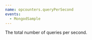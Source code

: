 ```yaml
---
name: opcounters.queryPerSecond
events:
  - MongodSample
---
```


The total number of queries per second.